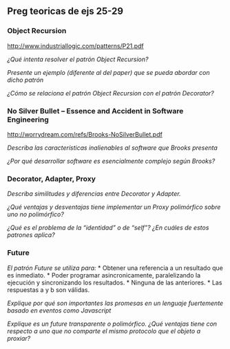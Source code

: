 ## Preg teoricas de ejs 25-29

### Object Recursion

http://www.industriallogic.com/patterns/P21.pdf

_¿Qué intenta resolver el patrón Object Recursion?_

_Presente un ejemplo (diferente al del paper) que se pueda abordar con dicho patrón_

_¿Cómo se relaciona el patrón Object Recursion con el patrón Decorator?_

### No Silver Bullet – Essence and Accident in Software Engineering

http://worrydream.com/refs/Brooks-NoSilverBullet.pdf

_Describa las características inalienables al software que Brooks presenta_

_¿Por qué desarrollar software es esencialmente complejo según Brooks?_

### Decorator, Adapter, Proxy

_Describa similitudes y diferencias entre Decorator y Adapter._

_¿Qué ventajas y desventajas tiene implementar un Proxy polimórfico sobre uno no polimórfico?_

_¿Qué es el problema de la “identidad” o de “self”? ¿En cuáles de estos patrones aplica?_

### Future

_El patrón Future se utiliza para:_
    * Obtener una referencia a un resultado que es inmediato.
    * Poder programar asincronicamente, paralelizando la ejecución y sincronizando los resultados.
    * Ninguna de las anteriores.
    * Las respuestas a y b son válidas.

_Explique por qué son importantes las promesas en un lenguaje fuertemente basado en eventos como Javascript_

_Explique es un future transparente o polimórfico. ¿Qué ventajas tiene con respecto a uno que no comparte el mismo protocolo que el objeto a proxiar?_
